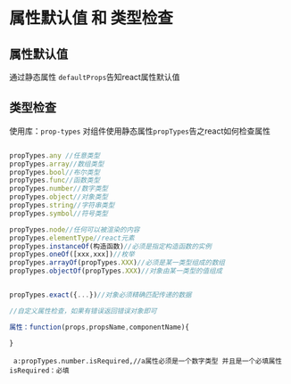 # 属性默认值 和 类型检查
## 属性默认值

通过静态属性 ```defaultProps```告知react属性默认值

## 类型检查
使用库：```prop-types```
对组件使用静态属性```propTypes```告之react如何检查属性
```js

propTypes.any //任意类型
propTypes.array//数组类型
propTypes.bool//布尔类型
propTypes.func//函数类型
propTypes.number//数字类型
propTypes.object//对象类型
propTypes.string//字符串类型
propTypes.symbol//符号类型

propTypes.node//任何可以被渲染的内容
propTypes.elementType//react元素
propTypes.instanceOf(构造函数)//必须是指定构造函数的实例
propTypes.oneOf([xxx,xxx])//枚举
propTypes.arrayOf(propTypes.XXX)//必须是某一类型组成的数组
propTypes.objectOf(propTypes.XXX)//对象由某一类型的值组成


propTypes.exact({...})//对象必须精确匹配传递的数据

//自定义属性检查，如果有错误返回错误对象即可

属性：function(props,propsName,componentName){

}
```
     a:propTypes.number.isRequired,//a属性必须是一个数字类型 并且是一个必填属性    isRequired：必填
